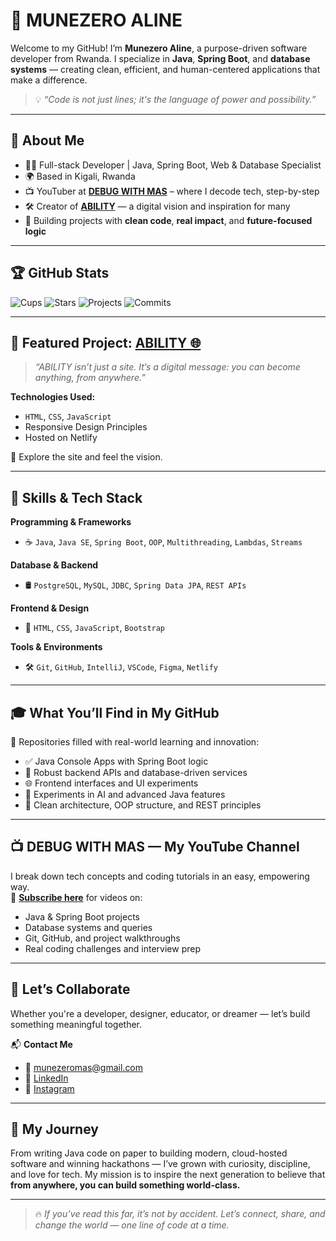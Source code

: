 # 🌟 MUNEZERO ALINE

Welcome to my GitHub! I’m **Munezero Aline**, a purpose-driven software developer from Rwanda. I specialize in **Java**, **Spring Boot**, and **database systems** — creating clean, efficient, and human-centered applications that make a difference.

> 💡 *“Code is not just lines; it's the language of power and possibility.”*

---

## 🧠 About Me

- 👩‍💻 Full-stack Developer | Java, Spring Boot, Web & Database Specialist  
- 🌍 Based in Kigali, Rwanda  
- 📺 YouTuber at [**DEBUG WITH MAS**](https://www.youtube.com/@DEBUGWITHMAS) – where I decode tech, step-by-step  
- 🛠 Creator of [**ABILITY**](https://ability250.netlify.app) — a digital vision and inspiration for many  
- 🧱 Building projects with **clean code**, **real impact**, and **future-focused logic**

---

## 🏆 GitHub Stats

![Cups](https://img.shields.io/badge/Cups-7-blue?style=for-the-badge)
![Stars](https://img.shields.io/badge/Stars-13-yellow?style=for-the-badge)
![Projects](https://img.shields.io/badge/Projects-30%2B-brightgreen?style=for-the-badge)
![Commits](https://img.shields.io/badge/Commits-1k%2B-orange?style=for-the-badge)

---

## 🚀 Featured Project: [ABILITY 🌐](https://ability250.netlify.app)

> _“ABILITY isn’t just a site. It’s a digital message: you can become anything, from anywhere.”_

**Technologies Used:**
- `HTML`, `CSS`, `JavaScript`
- Responsive Design Principles
- Hosted on Netlify

📌 Explore the site and feel the vision.

---

## 🔧 Skills & Tech Stack

**Programming & Frameworks**  
- ☕ `Java`, `Java SE`, `Spring Boot`, `OOP`, `Multithreading`, `Lambdas`, `Streams`

**Database & Backend**  
- 🛢️ `PostgreSQL`, `MySQL`, `JDBC`, `Spring Data JPA`, `REST APIs`

**Frontend & Design**  
- 🎨 `HTML`, `CSS`, `JavaScript`, `Bootstrap`

**Tools & Environments**  
- 🛠 `Git`, `GitHub`, `IntelliJ`, `VSCode`, `Figma`, `Netlify`

---

## 🎓 What You’ll Find in My GitHub

📁 Repositories filled with real-world learning and innovation:

- ✅ Java Console Apps with Spring Boot logic  
- 📂 Robust backend APIs and database-driven services  
- 🌐 Frontend interfaces and UI experiments  
- 🤖 Experiments in AI and advanced Java features  
- 🧠 Clean architecture, OOP structure, and REST principles

---

## 📺 DEBUG WITH MAS — My YouTube Channel

I break down tech concepts and coding tutorials in an easy, empowering way.  
🎥 [**Subscribe here**](https://www.youtube.com/@DEBUGWITHMAS) for videos on:

- Java & Spring Boot projects  
- Database systems and queries  
- Git, GitHub, and project walkthroughs  
- Real coding challenges and interview prep

---

## 🤝 Let’s Collaborate

Whether you're a developer, designer, educator, or dreamer — let’s build something meaningful together.

📬 **Contact Me**  
- 📧 [munezeromas@gmail.com](mailto:munezeromas@gmail.com)  
- 💼 [LinkedIn](https://www.linkedin.com/in/munezero-aline-389058314/)  
- 📸 [Instagram](https://www.instagram.com/munezeroaline_/)

---

## 🌱 My Journey

From writing Java code on paper to building modern, cloud-hosted software and winning hackathons — I’ve grown with curiosity, discipline, and love for tech. My mission is to inspire the next generation to believe that **from anywhere, you can build something world-class.**

---

> 🔥 _If you’ve read this far, it’s not by accident. Let’s connect, share, and change the world — one line of code at a time._





